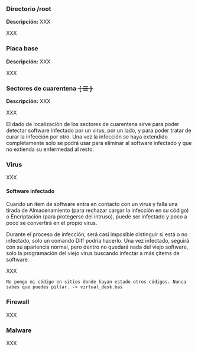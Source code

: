 ### Directorio /root

**Descripción:** XXX

XXX

### Placa base

**Descripción:** XXX

XXX

### Sectores de cuarentena ~~❲☰❳~~

**Descripción:** XXX

XXX

El dado de localización de los sectores de cuarentena sirve para poder detectar software infectado por un virus, por un lado, y para poder tratar de curar la infección por otro. Una vez la infección se haya extendido completamente solo se podrá usar para eliminar al software infectado y que no extienda su enfermedad al resto.

### Virus

XXX

#### Software infectado

Cuando un ítem de software entra en contacto con un virus y falla una tirada de Almacenamiento (para rechazar cargar la infección en su código) o Encriptación (para protegerse del intruso), puede ser infectado y poco a poco se convertirá en el propio virus.

Durante el proceso de infección, será casi imposible distinguir si está o no infectado, solo un comando Diff podría hacerlo. Una vez infectado, seguirá con su apariencia normal, pero dentro no quedará nada del viejo software, solo la programación del viejo virus buscando infectar a más çitems de software.

XXX

```
No pongo mi código en sitios donde hayan estado otros códigos. Nunca sabes que puedes pillar. -> virtual_desk.bas
```

### Firewall

XXX

### Malware

XXX
